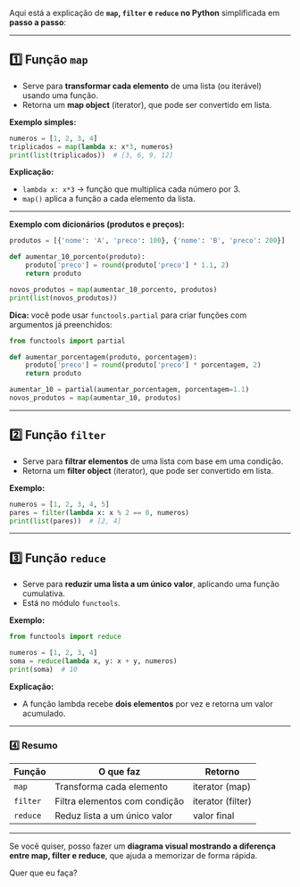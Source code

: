 Aqui está a explicação de **`map`, `filter` e `reduce` no Python** simplificada em **passo a passo**:

---

## 1️⃣ **Função `map`**

* Serve para **transformar cada elemento** de uma lista (ou iterável) usando uma função.
* Retorna um **map object** (iterator), que pode ser convertido em lista.

**Exemplo simples:**

```python
numeros = [1, 2, 3, 4]
triplicados = map(lambda x: x*3, numeros)
print(list(triplicados))  # [3, 6, 9, 12]
```

**Explicação:**

* `lambda x: x*3` → função que multiplica cada número por 3.
* `map()` aplica a função a cada elemento da lista.

---

**Exemplo com dicionários (produtos e preços):**

```python
produtos = [{'nome': 'A', 'preco': 100}, {'nome': 'B', 'preco': 200}]

def aumentar_10_porcento(produto):
    produto['preco'] = round(produto['preco'] * 1.1, 2)
    return produto

novos_produtos = map(aumentar_10_porcento, produtos)
print(list(novos_produtos))
```

**Dica:** você pode usar `functools.partial` para criar funções com argumentos já preenchidos:

```python
from functools import partial

def aumentar_porcentagem(produto, porcentagem):
    produto['preco'] = round(produto['preco'] * porcentagem, 2)
    return produto

aumentar_10 = partial(aumentar_porcentagem, porcentagem=1.1)
novos_produtos = map(aumentar_10, produtos)
```

---

## 2️⃣ **Função `filter`**

* Serve para **filtrar elementos** de uma lista com base em uma condição.
* Retorna um **filter object** (iterator), que pode ser convertido em lista.

**Exemplo:**

```python
numeros = [1, 2, 3, 4, 5]
pares = filter(lambda x: x % 2 == 0, numeros)
print(list(pares))  # [2, 4]
```

---

## 3️⃣ **Função `reduce`**

* Serve para **reduzir uma lista a um único valor**, aplicando uma função cumulativa.
* Está no módulo `functools`.

**Exemplo:**

```python
from functools import reduce

numeros = [1, 2, 3, 4]
soma = reduce(lambda x, y: x + y, numeros)
print(soma)  # 10
```

**Explicação:**

* A função lambda recebe **dois elementos** por vez e retorna um valor acumulado.

---

### 4️⃣ **Resumo**

| Função   | O que faz                     | Retorno           |
| -------- | ----------------------------- | ----------------- |
| `map`    | Transforma cada elemento      | iterator (map)    |
| `filter` | Filtra elementos com condição | iterator (filter) |
| `reduce` | Reduz lista a um único valor  | valor final       |

---

Se você quiser, posso fazer um **diagrama visual mostrando a diferença entre map, filter e reduce**, que ajuda a memorizar de forma rápida.

Quer que eu faça?
